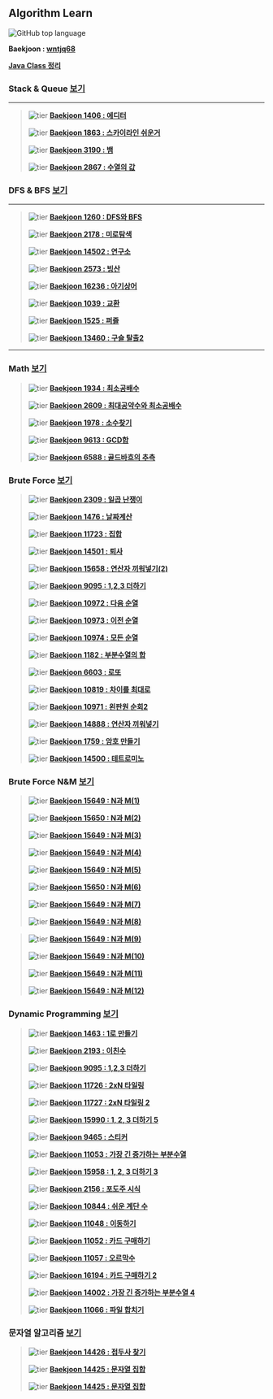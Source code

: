 ## Algorithm Learn

![GitHub top language](https://img.shields.io/github/languages/top/wntjq68/algorithm-learn?color=red&logo=Java)

**Baekjoon : [wntjq68](https://www.acmicpc.net/user/wntjq68)**

**[Java Class 정리](https://github.com/wntjq68/algorithm-learn/tree/master/Java%20Class)**



### Stack & Queue [보기](https://github.com/wntjq68/algorithm-learn/tree/master/Stack%20%26%20Queue)

---

>![tier](https://img.shields.io/badge/Tier-Silver3-silver) **[Baekjoon 1406 : 에디터](https://github.com/wntjq68/algorithm-learn/tree/master/Stack%20%26%20Queue/1406)**
>
>![tier](https://img.shields.io/badge/Tier-Silver1-silver) **[Baekjoon 1863 : 스카이라인 쉬운거](https://github.com/wntjq68/algorithm-learn/tree/master/Stack%20%26%20Queue/1863)**
>
>![tier](https://img.shields.io/badge/Tier-Gold5-gold) **[Baekjoon 3190 : 뱀](https://github.com/wntjq68/algorithm-learn/tree/master/Stack%20%26%20Queue/3190)** 
>
> ![tier](https://img.shields.io/badge/Tier-Platinum4-platinum) **[Baekjoon 2867 : 수열의 값](https://github.com/wntjq68/algorithm-learn/tree/master/Stack%20%26%20Queue/2867)**



### DFS & BFS [보기](https://github.com/wntjq68/algorithm-learn/tree/master/DFS%20%26%20BFS)

---

>![tier](https://img.shields.io/badge/Tier-Silver2-silver) **[Baekjoon 1260 : DFS와 BFS](https://github.com/wntjq68/algorithm-learn/tree/master/DFS%20%26%20BFS/1260)** 
>
>![tier](https://img.shields.io/badge/Tier-Silver1-silver) **[Baekjoon 2178 : 미로탐색](https://github.com/wntjq68/algorithm-learn/tree/master/DFS%20%26%20BFS/2178)** 
>
>![tier](https://img.shields.io/badge/Tier-Gold5-gold) **[Baekjoon 14502 : 연구소](https://github.com/wntjq68/algorithm-learn/tree/master/DFS%20%26%20BFS/14502)** 
>
>![tier](https://img.shields.io/badge/Tier-Gold4-gold) **[Baekjoon 2573 : 빙산](https://github.com/wntjq68/algorithm-learn/tree/master/DFS%20%26%20BFS/2573)**
>
>![tier](https://img.shields.io/badge/Tier-Gold4-gold) **[Baekjoon 16236 : 아기상어](https://github.com/wntjq68/algorithm-learn/tree/master/DFS%20%26%20BFS/16236)**
>
>![tier](https://img.shields.io/badge/Tier-Gold3-gold) **[Baekjoon 1039 : 교환](https://github.com/wntjq68/algorithm-learn/tree/master/DFS%20%26%20BFS/1039)**
>
>![tier](https://img.shields.io/badge/Tier-Gold2-gold) **[Baekjoon 1525 : 퍼즐](https://github.com/wntjq68/algorithm-learn/tree/master/DFS%20%26%20BFS/1525)**
>
>![tier](https://img.shields.io/badge/Tier-Gold2-gold) **[Baekjoon 13460 : 구슬 탈출2](https://github.com/wntjq68/algorithm-learn/tree/master/DFS%20%26%20BFS/13460)** 

---


### Math [보기](https://github.com/wntjq68/algorithm-learn/tree/master/수학)
>![tier](https://img.shields.io/badge/Tier-Silver5-silver) **[Baekjoon 1934 : 최소공배수](https://github.com/wntjq68/algorithm-learn/tree/master/Math/1934)** 
>
>![tier](https://img.shields.io/badge/Tier-Silver5-silver) **[Baekjoon 2609 : 최대공약수와 최소공배수](https://github.com/wntjq68/algorithm-learn/tree/master/Math/2609)** 
>
>![tier](https://img.shields.io/badge/Tier-Silver4-silver) **[Baekjoon 1978 : 소수찾기](https://github.com/wntjq68/algorithm-learn/tree/master/Math/1978)** 
>
>![tier](https://img.shields.io/badge/Tier-Silver3-silver) **[Baekjoon 9613 : GCD합](https://github.com/wntjq68/algorithm-learn/tree/master/Math/9613)** 
>
>![tier](https://img.shields.io/badge/Tier-Silver1-silver) **[Baekjoon 6588 : 골드바흐의 추측](https://github.com/wntjq68/algorithm-learn/tree/master/Math/6588)** 

### Brute Force [보기](https://github.com/wntjq68/algorithm-learn/tree/master/Brute%20Force)

>![tier](https://img.shields.io/badge/Tier-Bronze2-brown) **[Baekjoon 2309 : 일곱 난쟁이](https://github.com/wntjq68/algorithm-learn/tree/master/Brute%20Force/2309)** 
>
>![tier](https://img.shields.io/badge/Tier-Silver5-silver) **[Baekjoon 1476 : 날짜계산](https://github.com/wntjq68/algorithm-learn/tree/master/Brute%20Force/1476)**
>
>![tier](https://img.shields.io/badge/Tier-Siver3-silver) **[Baekjoon 11723 : 집합](https://github.com/wntjq68/algorithm-learn/tree/master/Brute%20Force/11723)** 
>
>![tier](https://img.shields.io/badge/Tier-Siver3-silver) **[Baekjoon 14501 : 퇴사](https://github.com/wntjq68/algorithm-learn/tree/master/Brute%20Force/14501)**
>
>![tier](https://img.shields.io/badge/Tier-Siver3-silver) **[Baekjoon 15658 : 연산자 끼워넣기(2)](https://github.com/wntjq68/algorithm-learn/tree/master/Brute%20Force/15658)**  
>
>![tier](https://img.shields.io/badge/Tier-Siver3-silver) **[Baekjoon 9095 : 1,2,3 더하기](https://github.com/wntjq68/algorithm-learn/tree/master/Brute%20Force/9095)**  
>
>![tier](https://img.shields.io/badge/Tier-Siver3-silver) **[Baekjoon 10972 : 다음 순열](https://github.com/wntjq68/algorithm-learn/tree/master/Brute%20Force/10972)**
>
>![tier](https://img.shields.io/badge/Tier-Siver3-silver) **[Baekjoon 10973 : 이전 순열](https://github.com/wntjq68/algorithm-learn/tree/master/Brute%20Force/10973)**
>
>![tier](https://img.shields.io/badge/Tier-Siver3-silver) **[Baekjoon 10974 : 모든 순열](https://github.com/wntjq68/algorithm-learn/tree/master/Brute%20Force/10974)**  
>
>![tier](https://img.shields.io/badge/Tier-Siver2-silver) **[Baekjoon 1182 : 부분수열의 합](https://github.com/wntjq68/algorithm-learn/tree/master/Brute%20Force/1182)**  
>
>![tier](https://img.shields.io/badge/Tier-Siver2-silver) **[Baekjoon 6603 : 로또](https://github.com/wntjq68/algorithm-learn/tree/master/Brute%20Force/6603)**
>
>![tier](https://img.shields.io/badge/Tier-Siver2-silver) **[Baekjoon 10819 : 차이를 최대로](https://github.com/wntjq68/algorithm-learn/tree/master/Brute%20Force/10819)** 
>
>![tier](https://img.shields.io/badge/Tier-Siver3-silver) **[Baekjoon 10971 : 왼판원 순회2](https://github.com/wntjq68/algorithm-learn/tree/master/Brute%20Force/10971)**     
>
>![tier](https://img.shields.io/badge/Tier-Siver3-silver) **[Baekjoon 14888 : 연산자 끼워넣기](https://github.com/wntjq68/algorithm-learn/tree/master/Brute%20Force/14888)**
>
>![tier](https://img.shields.io/badge/Tier-Gold5-gold) **[Baekjoon 1759 : 암호 만들기](https://github.com/wntjq68/algorithm-learn/tree/master/Brute%20Force/1759)**    
>
>![tier](https://img.shields.io/badge/Tier-Gold5-gold) **[Baekjoon 14500 : 테트로미노](https://github.com/wntjq68/algorithm-learn/tree/master/Brute%20Force/14500)**  

### Brute Force N&M [보기](https://github.com/wntjq68/algorithm-learn/tree/master/Brute%20Force%20N%26M)

>![tier](https://img.shields.io/badge/Tier-Silver3-silver) **[Baekjoon 15649 : N과 M(1)](https://github.com/wntjq68/algorithm-learn/tree/master/Brute%20Force%20N%26M/15649)** 
>
>![tier](https://img.shields.io/badge/Tier-Silver3-silver) **[Baekjoon 15650 : N과 M(2)](https://github.com/wntjq68/algorithm-learn/tree/master/Brute%20Force%20N%26M/15650)** 
>
>![tier](https://img.shields.io/badge/Tier-Silver3-silver) **[Baekjoon 15649 : N과 M(3)](https://github.com/wntjq68/algorithm-learn/tree/master/Brute%20Force%20N%26M/15651)** 
>
>![tier](https://img.shields.io/badge/Tier-Silver3-silver) **[Baekjoon 15649 : N과 M(4)](https://github.com/wntjq68/algorithm-learn/tree/master/Brute%20Force%20N%26M/15652)** 
>
>![tier](https://img.shields.io/badge/Tier-Silver3-silver) **[Baekjoon 15649 : N과 M(5)](https://github.com/wntjq68/algorithm-learn/tree/master/Brute%20Force%20N%26M/15654)** 
>
>![tier](https://img.shields.io/badge/Tier-Silver3-silver) **[Baekjoon 15650 : N과 M(6)](https://github.com/wntjq68/algorithm-learn/tree/master/Brute%20Force%20N%26M/15655)** 
>
>![tier](https://img.shields.io/badge/Tier-Silver3-silver) **[Baekjoon 15649 : N과 M(7)](https://github.com/wntjq68/algorithm-learn/tree/master/Brute%20Force%20N%26M/15656)** 
>
>![tier](https://img.shields.io/badge/Tier-Silver3-silver) **[Baekjoon 15649 : N과 M(8)](https://github.com/wntjq68/algorithm-learn/tree/master/Brute%20Force%20N%26M/15657)** 

>![tier](https://img.shields.io/badge/Tier-Silver2-silver) **[Baekjoon 15649 : N과 M(9)](https://github.com/wntjq68/algorithm-learn/tree/master/Brute%20Force%20N%26M/15663)** 
>
>![tier](https://img.shields.io/badge/Tier-Silver2-silver) **[Baekjoon 15649 : N과 M(10)](https://github.com/wntjq68/algorithm-learn/tree/master/Brute%20Force%20N%26M/15664)** 
>
>![tier](https://img.shields.io/badge/Tier-Silver2-silver) **[Baekjoon 15649 : N과 M(11)](https://github.com/wntjq68/algorithm-learn/tree/master/Brute%20Force%20N%26M/15665)** 
>
>![tier](https://img.shields.io/badge/Tier-Silver2-silver) **[Baekjoon 15649 : N과 M(12)](https://github.com/wntjq68/algorithm-learn/tree/master/Brute%20Force%20N%26M/15666)** 
>

### Dynamic Programming [보기](https://github.com/wntjq68/algorithm-learn/tree/master/Dynamic%20Programming)
>![tier](https://img.shields.io/badge/Tier-Silver3-silver) **[Baekjoon 1463 : 1로 만들기 ](https://github.com/wntjq68/algorithm-learn/tree/master/Dynamic%20Programming/1463)** 
>
>![tier](https://img.shields.io/badge/Tier-Silver3-silver) **[Baekjoon 2193 : 이친수 ](https://github.com/wntjq68/algorithm-learn/tree/master/Dynamic%20Programming/2193)** 
>
>![tier](https://img.shields.io/badge/Tier-Silver3-silver) **[Baekjoon 9095 : 1,2,3 더하기 ](https://github.com/wntjq68/algorithm-learn/tree/master/Dynamic%20Programming/9095)** 
>
>![tier](https://img.shields.io/badge/Tier-Silver3-silver) **[Baekjoon 11726 : 2xN 타일링 ](https://github.com/wntjq68/algorithm-learn/tree/master/Dynamic%20Programming/11726)** 
>
>![tier](https://img.shields.io/badge/Tier-Silver3-silver) **[Baekjoon 11727 : 2xN 타일링 2](https://github.com/wntjq68/algorithm-learn/tree/master/Dynamic%20Programming/11727)** 
>
>![tier](https://img.shields.io/badge/Tier-Silver3-silver) **[Baekjoon 15990 : 1, 2, 3 더하기 5](https://github.com/wntjq68/algorithm-learn/tree/master/Dynamic%20Programming/15990)** 
>
>![tier](https://img.shields.io/badge/Tier-Silver2-silver) **[Baekjoon 9465 : 스티커](https://github.com/wntjq68/algorithm-learn/tree/master/Dynamic%20Programming/9465)**
>
>![tier](https://img.shields.io/badge/Tier-Silver2-silver) **[Baekjoon 11053 : 가장 긴 증가하는 부분수열](https://github.com/wntjq68/algorithm-learn/tree/master/Dynamic%20Programming/15958)**
>
>![tier](https://img.shields.io/badge/Tier-Silver2-silver) **[Baekjoon 15958 : 1, 2, 3 더하기 3](https://github.com/wntjq68/algorithm-learn/tree/master/Dynamic%20Programming/15958)**
>
>![tier](https://img.shields.io/badge/Tier-Silver1-silver) **[Baekjoon 2156 : 포도주 시식 ](https://github.com/wntjq68/algorithm-learn/tree/master/Dynamic%20Programming/2156)** 
>
>![tier](https://img.shields.io/badge/Tier-Silver1-silver) **[Baekjoon 10844 : 쉬운 계단 수 ](https://github.com/wntjq68/algorithm-learn/tree/master/Dynamic%20Programming/10844)** 
>
>![tier](https://img.shields.io/badge/Tier-Silver1-silver) **[Baekjoon 11048 : 이동하기 ](https://github.com/wntjq68/algorithm-learn/tree/master/Dynamic%20Programming/11048)** 
>
>![tier](https://img.shields.io/badge/Tier-Silver1-silver) **[Baekjoon 11052 : 카드 구매하기](https://github.com/wntjq68/algorithm-learn/tree/master/Dynamic%20Programming/11052)** 
>
>![tier](https://img.shields.io/badge/Tier-Silver1-silver) **[Baekjoon 11057 : 오르막수](https://github.com/wntjq68/algorithm-learn/tree/master/Dynamic%20Programming/11057)** 
>
>![tier](https://img.shields.io/badge/Tier-Silver1-silver) **[Baekjoon 16194 : 카드 구매하기 2](https://github.com/wntjq68/algorithm-learn/tree/master/Dynamic%20Programming/16194)** 
>
>![tier](https://img.shields.io/badge/Tier-Gold4-gold) **[Baekjoon 14002 : 가장 긴 증가하는 부분수열 4](https://github.com/wntjq68/algorithm-learn/tree/master/Dynamic%20Programming/15958)**
>
>![tier](https://img.shields.io/badge/Tier-Gold3-gold) **[Baekjoon 11066 : 파일 합치기](https://github.com/wntjq68/algorithm-learn/tree/master/Dynamic%20Programming/11066)** 


### 문자열 알고리즘 [보기](https://github.com/wntjq68/algorithm-learn/tree/master/문자열%20알고리즘)
>
>![tier](https://img.shields.io/badge/Tier-Silver4-silver) **[Baekjoon 14426 : 접두사 찾기](https://github.com/wntjq68/algorithm-learn/tree/master/문자열%20알고리즘/14426)**
>
>![tier](https://img.shields.io/badge/Tier-Silver3-silver) **[Baekjoon 14425 : 문자열 집합](https://github.com/wntjq68/algorithm-learn/tree/master/문자열%20알고리즘/14425)** 
>
>![tier](https://img.shields.io/badge/Tier-Gold1-gold) **[Baekjoon 14425 : 문자열 집합](https://github.com/wntjq68/algorithm-learn/tree/master/문자열%20알고리즘/1786)** 
